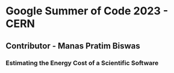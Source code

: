 # Google Summer of Code 2023 - CERN 

## Contributor - Manas Pratim Biswas

### Estimating the Energy Cost of a Scientific Software

